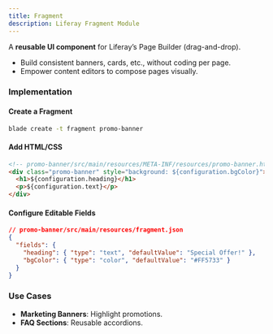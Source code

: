 ```yaml
---
title: Fragment
description: Liferay Fragment Module
---
```


A **reusable UI component** for Liferay’s Page Builder (drag-and-drop).

- Build consistent banners, cards, etc., without coding per page.
- Empower content editors to compose pages visually.

### Implementation

#### Create a Fragment

```bash
blade create -t fragment promo-banner
```

#### Add HTML/CSS

```html
<!-- promo-banner/src/main/resources/META-INF/resources/promo-banner.html -->
<div class="promo-banner" style="background: ${configuration.bgColor}">
  <h1>${configuration.heading}</h1>
  <p>${configuration.text}</p>
</div>
```

#### Configure Editable Fields

```json
// promo-banner/src/main/resources/fragment.json
{
  "fields": {
    "heading": { "type": "text", "defaultValue": "Special Offer!" },
    "bgColor": { "type": "color", "defaultValue": "#FF5733" }
  }
}
```

### Use Cases

- **Marketing Banners**: Highlight promotions.
- **FAQ Sections**: Reusable accordions.
